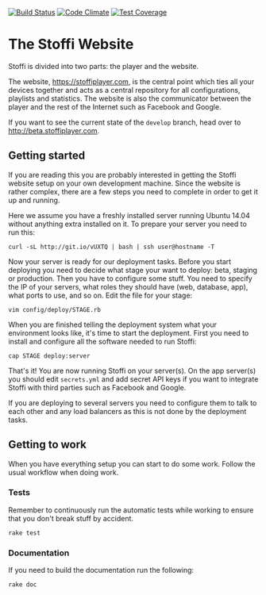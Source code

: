 [![Build Status](https://travis-ci.org/simplare/stoffi-web.svg)](https://travis-ci.org/simplare/stoffi-web)
[![Code Climate](https://codeclimate.com/github/simplare/stoffi-web/badges/gpa.svg)](https://codeclimate.com/github/simplare/stoffi-web)
[![Test Coverage](https://codeclimate.com/github/simplare/stoffi-web/badges/coverage.svg)](https://codeclimate.com/github/simplare/stoffi-web/coverage)

# The Stoffi Website

Stoffi is divided into two parts: the player and the website.

The website, https://stoffiplayer.com, is the central point which ties all your devices together and acts as a central repository for all configurations, playlists and statistics. The website is also the communicator between the player and the rest of the Internet such as Facebook and Google.

If you want to see the current state of the `develop` branch, head over to http://beta.stoffiplayer.com.

## Getting started

If you are reading this you are probably interested in getting the Stoffi website setup on your own development machine. Since the website is rather complex, there are a few steps you need to complete in order to get it up and running.

Here we assume you have a freshly installed server running Ubuntu 14.04 without anything extra installed on it. To prepare your server you need to run this:

    curl -sL http://git.io/vUXTQ | bash | ssh user@hostname -T

Now your server is ready for our deployment tasks. Before you start deploying you need to decide what stage your want to deploy: beta, staging or production. Then you have to configure some stuff. You need to specify the IP of your servers, what roles they should have (web, database, app), what ports to use, and so on. Edit the file for your stage:

    vim config/deploy/STAGE.rb

When you are finished telling the deployment system what your environment looks like, it's time to start the deployment. First you need to install and configure all the software needed to run Stoffi:

    cap STAGE deploy:server

That's it! You are now running Stoffi on your server(s). On the app server(s) you should edit `secrets.yml` and add secret API keys if you want to integrate Stoffi with third parties such as Facebook and Google.

If you are deploying to several servers you need to configure them to talk to each other and any load balancers as this is not done by the deployment tasks.

## Getting to work

When you have everything setup you can start to do some work. Follow the usual workflow when doing work.

### Tests

Remember to continuously run the automatic tests while working to ensure that you don't break stuff by accident.

	rake test
	
### Documentation

If you need to build the documentation run the following:

	rake doc
